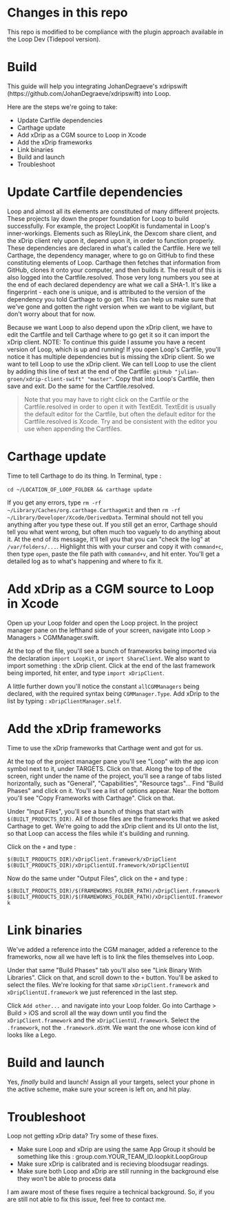 <h1>Changes in this repo</h1>
<p>This repo is modified to be compliance with the plugin approach available in the Loop Dev (Tidepool version). 


<h1>Build</h1>
<p>This guide will help you integrating JohanDegraeve's xdripswift (https://github.com/JohanDegraeve/xdripswift) into Loop.</p> 

<p>Here are the steps we're going to take:</p>
<ul>
  <li>Update Cartfile dependencies</li> 
  <li>Carthage update</li>
  <li>Add xDrip as a CGM source to Loop in Xcode</li>
  <li>Add the xDrip frameworks</li>
  <li>Link binaries</li>
  <li>Build and launch</li>
  <li>Troubleshoot</li>
</ul>

<h1>Update Cartfile dependencies</h1>
<p>Loop and almost all its elements are constituted of many different projects. These projects lay down the proper foundation for Loop to build successfully. For example, the project LoopKit is fundamental in Loop's inner-workings. Elements such as RileyLink, the Dexcom share client, and the xDrip client rely upon it, depend upon it, in order to function properly. These dependencies are declared in what's called the Cartfile. Here we tell Carthage, the dependency manager, where to go on GitHub to find these constituting elements of Loop. Carthage then fetches that information from GitHub, clones it onto your computer, and then builds it. The result of this is also logged into the Cartfile.resolved. Those very long numbers you see at the end of each declared dependency are what we call a SHA-1. It's like a fingerprint - each one is unique, and is attributed to the version of the dependency you told Carthage to go get. This can help us make sure that we've gone and gotten the right version when we want to be vigilant, but don't worry about that for now.</p>
<p>Because we want Loop to also depend upon the xDrip client, we have to edit the Cartfile and tell Carthage where to go get it so it can import the xDrip client. NOTE: To continue this guide I assume you have a recent version of Loop, which is up and running! If you open Loop's Cartfile, you'll notice it has multiple dependencies but is missing the xDrip client. So we want to tell Loop to use the xDrip client. We can tell Loop to use the client by adding this line of text at the end of the Cartfile: <code>gitHub "julian-groen/xdrip-client-swift" "master"</code>. Copy that into Loop's Cartfile, then save and exit. Do the same for the Cartfile.resolved.</p> 
  
<blockquote>
<p>Note that you may have to right click on the Cartfile or the Cartfile.resolved in order to open it with TextEdit. TextEdit is usually the default editor for the Cartfile, but often the default editor for the Cartfile.resolved is Xcode. Try and be consistent with the editor you use when appending the Cartfiles.
</p>
</blockquote> 

<h1>Carthage update</h1>
<p>Time to tell Carthage to do its thing. In Terminal, type : <br><br>
<code>cd ~/LOCATION_OF_LOOP_FOLDER && carthage update</code></p>
<p>If you get any errors, type <code>rm -rf ~/Library/Caches/org.carthage.CarthageKit</code> and then <code>rm -rf ~/Library/Developer/Xcode/DerivedData</code>. Terminal should not tell you anything after you type these out. If you still get an error, Carthage should tell you what went wrong, but often much too vaguely to do anything about it. At the end of its message, it'll tell you that you can "check the log" at <code>/var/folders/...</code>. Highlight this with your curser and copy it with <code>command+c</code>, then type <code>open</code>, paste the file path with <code>command+v</code>, and hit enter. You'll get a detailed log as to what's happening and where to fix it.</p>

<h1>Add xDrip as a CGM source to Loop in Xcode</h1>
<p>Open up your Loop folder and open the Loop project. In the project manager pane on the lefthand side of your screen, navigate into Loop &gt; Managers &gt; CGMManager.swift.</p>
<p>At the top of the file, you'll see a bunch of frameworks being imported via the declaration <code>import LoopKit</code>, or <code>import ShareClient</code>. We also want to import something : the xDrip client. Click at the end of the last framework being imported, hit enter, and type <code>import xDripClient</code>.</p>
<p>A little further down you'll notice the constant <code>allCGMManagers</code> being declared, with the required syntax being <code>CGMManager.Type</code>. Add xDrip to the list by typing : <code>xDripClientManager.self</code>.</p>

<h1>Add the xDrip frameworks</h1>
<p>Time to use the xDrip frameworks that Carthage went and got for us.</p>
<p>At the top of the project manager pane you'll see "Loop" with the app icon symbol next to it, under TARGETS. Click on that. Along the top of the screen, right under the name of the project, you'll see a range of tabs listed horizontally, such as "General", "Capabilities", "Resource tags"... Find "Build Phases" and click on it. You'll see a list of options appear. Near the bottom you'll see "Copy Frameworks with Carthage". Click on that.</p>
<p>Under "Input Files", you'll see a bunch of things that start with <code>$(BUILT_PRODUCTS_DIR)</code>. All of those files are the frameworks that we asked Carthage to get. We're going to add the xDrip client and its UI onto the list, so that Loop can access the files while it's building and running.</p>
<p>Click on the <code>+</code> and type :</p>
<p><code>$(BUILT_PRODUCTS_DIR)/xDripClient.framework/xDripClient</code><br><code>$(BUILT_PRODUCTS_DIR)/xDripClientUI.framework/xDripClientUI</code></p>
<p>Now do the same under "Output Files", click on the <code>+</code> and type :</p>
<p><code>$(BUILT_PRODUCTS_DIR)/$(FRAMEWORKS_FOLDER_PATH)/xDripClient.framework</code><br>
<code>$(BUILT_PRODUCTS_DIR)/$(FRAMEWORKS_FOLDER_PATH)/xDripClientUI.framework</code></p>

<h1>Link binaries</h1>
<p>We've added a reference into the CGM manager, added a reference to the frameworks, now all we have left is to link the files themselves into Loop.</p>
<p>Under that same "Build Phases" tab you'll also see "Link Binary With Libraries". Click on that, and scroll down to the <code>+</code> button. You'll be asked to select the files. We're looking for that same <code>xDripClient.framework</code> and <code>xDripClientUI.framework</code> we just referenced in the last step.</p>
<p>Click <code>Add other...</code> and navigate into your Loop folder. Go into Carthage &gt; Build &gt; iOS and scroll all the way down until you find the <code>xDripClient.framework</code> and the <code>xDripClientUI.framework</code>. Select the <code>.framework</code>, not the <code>.framework.dSYM</code>. We want the one whose icon kind of looks like a Lego.</p>

<h1>Build and launch</h1>
<p>Yes, <em>finally</em> build and launch! Assign all your targets, select your phone in the active scheme, make sure your screen is left on, and hit play.</p>

<h1>Troubleshoot</h1>
<p>Loop not getting xDrip data? Try some of these fixes.</p>
<ul>
  <li>Make sure Loop and xDrip are using the same App Group it should be something like this : group.com.YOUR_TEAM_ID.loopkit.LoopGroup</li>
  <li>Make sure xDrip is calibrated and is recieving bloodsugar readings.</li>
  <li>Make sure both Loop and xDrip are still running in the background else they won't be able to process data</li>
</ul>
<p>I am aware most of these fixes require a technical background. So, if you are still not able to fix this issue, feel free to contact me.
